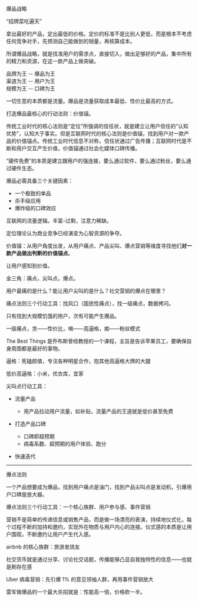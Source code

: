 爆品战略

“招牌菜吃遍天”

拿出最好的产品，定出最低的价格。定价的标准不是比别人更低，而是根本不考虑任何竞争对手，先预测自己能做到的销量，再核算成本。

所谓爆品战略，就是找准用户的需求点，直接切入，做出足够好的产品，集中所有的精力和资源，在这一款产品上做突破。

品牌为王 -- 爆品为王			
渠道为王 -- 用户为王			
规模为王 -- 口碑为王

一切生意的本质都是流量。爆品是流量获取成本最低、性价比最高的方式。

打造爆品最核心的行动法则：价值锚。

传统工业时代的核心法则是“定位”所强调的信任状，就是建立让用户信任的“认知优势”，认知大于事实。但是互联网时代的核心法则是价值锚，找到用户对一款产品的价值锚点。传统工业时代信息不对称，信任状通过广告传播；互联网时代是不断和用户交互产生价值，价值锚通过社会化媒体口碑传播。

“硬件免费”的本质是建立跟用户的强连接，要么通过软件，要么通过粉丝，要么通过硬件生态。

爆品必需具备三个关键因素：

- 一个极致的单品
- 杀手级应用
- 爆炸级的口碑效应

互联网的流量逻辑。丰富-过剩，注意力稀缺。

定位理论认为商业竞争已经演变为心智资源的争夺。

价值锚：从用户角度出发，从用户痛点、产品尖叫、爆点营销等维度寻找他们**对一款产品做出判断的价值锚点**。

让用户感知到价值。

金三角：痛点，尖叫点，爆点。

用户最痛的是什么？能让用户尖叫的是什么？社交营销的爆点在哪里？

痛点法则三个行动工具：找风口（国民性痛点），找一级痛点，数据拷问。

只有找到大规模饥饿的用户，次有可能产生爆品。

一级痛点，贪——性价比，嗔——高逼格，痴——粉丝模式

The Best Things 是乔布斯曾经教授的一个课程，主旨是告诉苹果员工，要确保自身周围都是最好的事物。

逼格：死磕颜值，专注各种明星合作，抱其他高逼格大牌的大腿

低价高逼格：小米，优衣库，宜家



尖叫点行动工具：

- 流量产品

	+ 用产品拉动用户流量，如补贴，流量产品的王道就是低价甚至免费

- 打造产品口碑

	+ 口碑即超预期
	+ 病毒系数、超预期的用户体验、跑分

- 快速迭代

---

爆点法则

一个产品想要成为爆品，找到用户痛点是油门，找到产品尖叫点是发动机，引爆用户口碑是放大器。

爆点法则三个行动工具：一个核心族群、用户参与感、事件营销

营销不是简单的传递信息或销售产品，而是做一场漂亮的表演，持续地仪式化，每个过程不断的加持和邀约，实现外在物质与用户内心的连接。仪式感的本质是让用户围观，不断邀约让用户产生代入感。

airbnb 的核心族群：旅游发烧友

社交货币就是通过分享、讨论社交话题，传播能够凸显自我独特性的信息——也就是刷存在感

Uber 病毒营销：先引爆 1% 的意见领袖人群，再用事件营销放大

雷军做爆品的一个最大杀招就是：性能高一倍，价格砍一半。